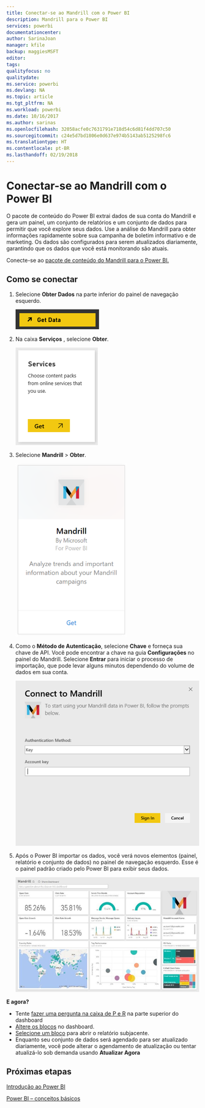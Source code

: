 ```yaml
---
title: Conectar-se ao Mandrill com o Power BI
description: Mandrill para o Power BI
services: powerbi
documentationcenter: 
author: SarinaJoan
manager: kfile
backup: maggiesMSFT
editor: 
tags: 
qualityfocus: no
qualitydate: 
ms.service: powerbi
ms.devlang: NA
ms.topic: article
ms.tgt_pltfrm: NA
ms.workload: powerbi
ms.date: 10/16/2017
ms.author: sarinas
ms.openlocfilehash: 32058acfe0c7631791e718d54c6d81f4dd707c50
ms.sourcegitcommit: c24e5d7bd1806e0d637e974b5143ab5125298fc6
ms.translationtype: HT
ms.contentlocale: pt-BR
ms.lasthandoff: 02/19/2018
---
```

# <a name="connect-to-mandrill-with-power-bi"></a>Conectar-se ao Mandrill com o Power BI
O pacote de conteúdo do Power BI extrai dados de sua conta do Mandrill e gera um painel, um conjunto de relatórios e um conjunto de dados para permitir que você explore seus dados. Use a análise do Mandrill para obter informações rapidamente sobre sua campanha de boletim informativo e de marketing. Os dados são configurados para serem atualizados diariamente, garantindo que os dados que você está monitorando são atuais.

Conecte-se ao [pacote de conteúdo do Mandrill para o Power BI.](http://app.powerbi.com/getdata/services/mandrill)

## <a name="how-to-connect"></a>Como se conectar
1. Selecione **Obter Dados** na parte inferior do painel de navegação esquerdo.
   
    ![](media/service-connect-to-mandrill/getdata.png)
2. Na caixa **Serviços** , selecione **Obter**.
   
    ![](media/service-connect-to-mandrill/services.png)
3. Selecione **Mandrill** > **Obter**.
   
    ![](media/service-connect-to-mandrill/mandrill.png)
4. Como o **Método de Autenticação**, selecione **Chave** e forneça sua chave de API. Você pode encontrar a chave na guia **Configurações** no painel do Mandrill. Selecione **Entrar** para iniciar o processo de importação, que pode levar alguns minutos dependendo do volume de dados em sua conta.
   
    ![](media/service-connect-to-mandrill/auth.png)
5. Após o Power BI importar os dados, você verá novos elementos (painel, relatório e conjunto de dados) no painel de navegação esquerdo. Esse é o painel padrão criado pelo Power BI para exibir seus dados.
   
    ![](media/service-connect-to-mandrill/mandrill-dashboard1.jpg)

**E agora?**

* Tente [fazer uma pergunta na caixa de P e R](power-bi-q-and-a.md) na parte superior do dashboard
* [Altere os blocos](service-dashboard-edit-tile.md) no dashboard.
* [Selecione um bloco](service-dashboard-tiles.md) para abrir o relatório subjacente.
* Enquanto seu conjunto de dados será agendado para ser atualizado diariamente, você pode alterar o agendamento de atualização ou tentar atualizá-lo sob demanda usando **Atualizar Agora**

## <a name="next-steps"></a>Próximas etapas
[Introdução ao Power BI](service-get-started.md)

[Power BI – conceitos básicos](service-basic-concepts.md)

